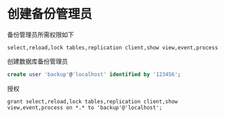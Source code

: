 # 创建备份管理员

备份管理员所需权限如下
```
select,reload,lock tables,replication client,show view,event,process
```

创建数据库备份管理员
```sql
create user 'backup'@'localhost' identified by '123456';
```

授权
```
grant select,reload,lock tables,replication client,show view,event,process on *.* to 'backup'@'localhost';
```
